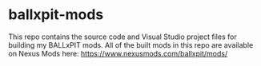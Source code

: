 # ballxpit-mods
This repo contains the source code and Visual Studio project files for building my BALLxPIT mods.  All of the built mods in this repo are available on Nexus Mods here: https://www.nexusmods.com/ballxpit/mods/
